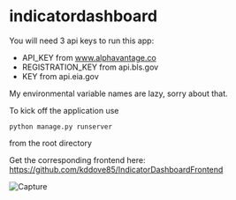 # indicatordashboard

You will need 3 api keys to run this app:

- API_KEY from www.alphavantage.co
- REGISTRATION_KEY from api.bls.gov
- KEY from api.eia.gov

My environmental variable names are lazy, sorry about that.

To kick off the application use
```
python manage.py runserver
```
from the root directory

Get the corresponding frontend here: https://github.com/kddove85/IndicatorDashboardFrontend

![Capture](https://user-images.githubusercontent.com/8304144/151094004-220ec2ef-a79c-4193-a62f-d40e2ca2dafd.PNG)
